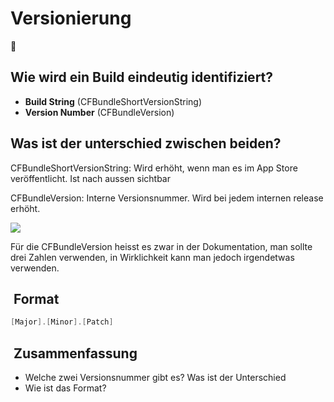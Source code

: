# Versionierung
🔢

## Wie wird ein Build eindeutig identifiziert?

- **Build String** (CFBundleShortVersionString)
- **Version Number** (CFBundleVersion)

## Was ist der unterschied zwischen beiden?

CFBundleShortVersionString: Wird erhöht, wenn man es im App Store veröffentlicht. Ist nach aussen sichtbar

CFBundleVersion: Interne Versionsnummer. Wird bei jedem internen release erhöht.

![][image-1]

Für die CFBundleVersion heisst es zwar in der Dokumentation, man sollte drei Zahlen verwenden, in Wirklichkeit kann man jedoch irgendetwas verwenden.

##  Format

```swift
[Major].[Minor].[Patch]
```

##  Zusammenfassung
- Welche zwei Versionsnummer gibt es? Was ist der Unterschied
- Wie ist das Format?

[image-1]:	assets/HNrrs.jpg